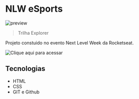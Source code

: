 # NLW eSports 

![preview](./github/preview.png)

> Trilha Explorer

Projeto constuido no evento Next Level Week da Rocketseat.


![Clique aqui para acessar](https://gabrielreissss.github.io/NLW/)


## Tecnologias

- HTML
- CSS
- GIT e Github
